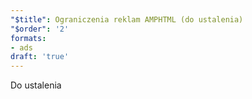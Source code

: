 ```yaml
---
"$title": Ograniczenia reklam AMPHTML (do ustalenia)
"$order": '2'
formats:
- ads
draft: 'true'
---
```


Do ustalenia
